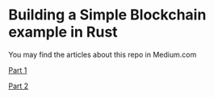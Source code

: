 # Building a Simple Blockchain example in Rust

You may find the articles about this repo in Medium.com

[Part 1](https://medium.com/@dmbtechdev/building-a-simple-blockchain-example-in-rust-part-1-aa235bceb4b9)

[Part 2](https://medium.com/@dmbtechdev/building-a-simple-blockchain-example-in-rust-part-2-8a521eae1e74/)
